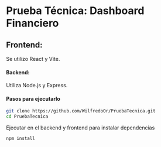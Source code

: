 # Prueba Técnica: Dashboard Financiero 
## Frontend:

Se utilizo React y Vite.

#### Backend:

Utiliza Node.js y Express.

#### Pasos para ejecutarlo

```bash
git clone https://github.com/WilfredoOr/PruebaTecnica.git
cd PruebaTecnica
```
Ejecutar en el backend y frontend para instalar dependencias

`npm install`
